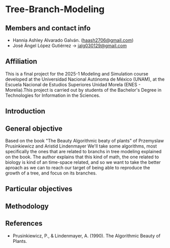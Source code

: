 # Tree-Branch-Modeling

## Members and contact info

* Hannia Ashley Alvarado Galván. (haash2706@gmail.com)
* José Ángel López Gutiérrez -> jalg030129@gmail.com

## Affiliation
This is a final project for the 2025-1 Modeling and Simulation course developed at the Universidad Nacional Autónoma de México (UNAM), at the Escuela Nacional de Estudios Superiores Unidad Morela (ENES - Morelia).This project is carried out by students of the Bachelor's Degree in Technologies for Information in the Sciences.

## Introduction

  
## General objective
Based on the book "The Beauty Algorithmic beaty of plants" of Przemyslaw Prusinkiewicz and Aristid Lindenmayer We'll take some algorithms, most specifically the ones that are related to branchs in tree modeling explained on the book. The author explains that this kind of math, the one related to biology is kind of an time-space related, and so we want to take the better aproach as we can to reach our target of being able to reproduce the growth of a tree, and focus on its branches.
## Particular objectives


## Methodology

## References

* Prusinkiewicz, P., & Lindenmayer, A. (1990). The Algorithmic Beauty of Plants.
